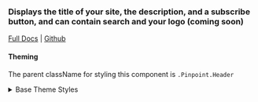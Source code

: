 ### Displays the title of your site, the description, and a subscribe button, and can contain search and your logo (coming soon)

[Full Docs](https://react.preview.pinpoint.com/?path=/docs/components-header) | [Github](https://github.com/pinpt/react/tree/master/src/components/Header)

#### Theming

The parent className for styling this component is `.Pinpoint.Header`

<details>
	<summary>Base Theme Styles</summary>

```css
.Pinpoint.headerWrapper {
	background-color: var(--header-bg-color);
}

.Pinpoint.Header {
	@apply flex py-5 flex-col;
}

.Pinpoint.Header .top {
	@apply flex justify-between;
}

.Pinpoint.Header .right {
	@apply flex gap-x-4;
}

.Pinpoint.Header .center {
	@apply py-8 flex flex-col content-center text-center;
}

.Pinpoint.Header .title {
	@apply font-semibold text-4xl md:text-5xl py-6 transition-colors duration-200;
	color: var(--header-title-color);
}

.Pinpoint.Header .description {
	color: var(--header-description-color);
}

.Pinpoint.Header .action {
	@apply mt-6 mx-auto;
}

.Pinpoint.Header .Subscribe {
	color: var(--header-subscribe-color);
}
```

</details>

